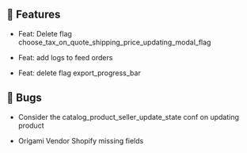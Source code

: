 ## 🚀 Features

- Feat: Delete flag choose_tax_on_quote_shipping_price_updating_modal_flag

- Feat: add logs to feed orders

- Feat: delete flag export_progress_bar


## 🐛 Bugs

- Consider the catalog_product_seller_update_state conf on updating product

- Origami Vendor Shopify missing fields